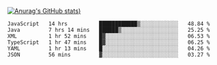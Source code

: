 [![Anurag's GitHub stats](https://github-readme-stats.vercel.app/api?username=Old-Camel&show_icons=true&theme=dark))](https://github.com/anuraghazra/github-readme-stats)
<!--START_SECTION:waka-->

```text
JavaScript   14 hrs          ████████████▒░░░░░░░░░░░░   48.84 %
Java         7 hrs 14 mins   ██████▒░░░░░░░░░░░░░░░░░░   25.25 %
XML          1 hr 52 mins    █▓░░░░░░░░░░░░░░░░░░░░░░░   06.53 %
TypeScript   1 hr 47 mins    █▓░░░░░░░░░░░░░░░░░░░░░░░   06.25 %
YAML         1 hr 13 mins    █░░░░░░░░░░░░░░░░░░░░░░░░   04.26 %
JSON         56 mins         ▓░░░░░░░░░░░░░░░░░░░░░░░░   03.27 %
```

<!--END_SECTION:waka-->

